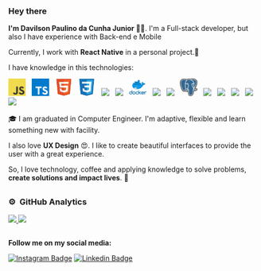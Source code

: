 ### Hey there

**I'm Davilson Paulino da Cunha Junior 👨‍🚀**. I'm a Full-stack developer, but also I have experience
with Back-end e Mobile

Currently, I work with **React Native** in a personal project.:iphone:

I have knowledge in this technologies: 

<p>
<img src="https://raw.githubusercontent.com/github/explore/80688e429a7d4ef2fca1e82350fe8e3517d3494d/topics/javascript/javascript.png" alt="Davilson-Javascript" height="35px"/>
&nbsp;  
<img src="https://raw.githubusercontent.com/github/explore/80688e429a7d4ef2fca1e82350fe8e3517d3494d/topics/typescript/typescript.png" alt="Davilson-Typescript" height="35px"/>
&nbsp;
<img src="https://raw.githubusercontent.com/devicons/devicon/master/icons/html5/html5-original.svg" alt="Davilson-HTML" height="35px">
&nbsp;  
<img src="https://raw.githubusercontent.com/devicons/devicon/master/icons/css3/css3-original.svg" alt="Davilson-CSS" height="35px">
&nbsp;  
<img src="https://user-images.githubusercontent.com/35976070/155427905-da6dc1ae-1ab6-4e1b-90ba-2e615347b433.png" height="40px"/>    
&nbsp;
<img src="https://user-images.githubusercontent.com/35976070/159504638-ca477e0c-bf85-442e-a9bb-90583b01b0ba.svg" height="35px" />   
&nbsp;
<img src="https://raw.githubusercontent.com/github/explore/80688e429a7d4ef2fca1e82350fe8e3517d3494d/topics/docker/docker.png" height="35px"/>
&nbsp;
<img src="https://www.mysql.com/common/logos/logo-mysql-170x115.png" height="35px"/>
&nbsp;
<img src="https://img.icons8.com/color/452/mongodb.png" height="35px"/>
&nbsp;
<img src="https://raw.githubusercontent.com/github/explore/80688e429a7d4ef2fca1e82350fe8e3517d3494d/topics/postgresql/postgresql.png" height="35px"/> 
&nbsp;
<img src="https://cdn4.iconfinder.com/data/icons/redis-2/1451/Untitled-2-512.png" height="35px"/> 
&nbsp;
<img src="https://img.icons8.com/color/452/firebase.png" height="35px" />   
&nbsp;
<img src="https://seeklogo.com/images/F/figma-logo-E4E21D3AEA-seeklogo.com.png" height="35px" />      
&nbsp;
<img src="https://sdtimes.com/wp-content/uploads/2018/04/1_tfZa4vsI6UusJYt_fzvGnQ.png" height="35px" />   
&nbsp;
<img src="https://seeklogo.com/images/P/php-logo-ADE513E748-seeklogo.com.png" height="35px" />   
</p>

:mortar_board: I am graduated in Computer Engineer. I'm adaptive, flexible and learn something new with facility.

I also love **UX Design** :heart_eyes:. I like to create beautiful interfaces to provide the user with a great experience.

So, I love technology, coffee and applying knowledge to solve problems, **create solutions and impact lives**. :purple_heart:

##

### ⚙️ &nbsp;GitHub Analytics

<p>
<a href="https://github.com/DavilsonJunior">
  <img height="180em" src="https://github-readme-stats-eight-theta.vercel.app/api?username=DavilsonJunior&show_icons=true&theme=algolia&include_all_commits=true&count_private=true"/>
  <img height="180em" src="https://github-readme-stats-eight-theta.vercel.app/api/top-langs/?username=DavilsonJunior&layout=compact&langs_count=8&theme=algolia"/>
</a>
</p>
  
##

**Follow me on my social media:**

[![Instagram Badge](https://img.shields.io/badge/-Instagram-6633cc?style=flat-square&labelColor=6633cc&logo=instagram&logoColor=white&link=https://www.instagram.com/davilson_junior/)](https://www.instagram.com/davilson_junior/) 
[![Linkedin Badge](https://img.shields.io/badge/-Linkedin-6633cc?style=flat-square&logo=Linkedin&logoColor=white&link=https://www.linkedin.com/in/davilson-paulino-da-cunha-junior-23029315a/)](https://www.linkedin.com/in/davilson-paulino-cunha-da-junior-23029315a/) 
